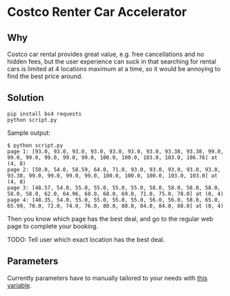 # Costco Renter Car Accelerator
## Why
Costco car rental provides great value, e.g. free cancellations and no hidden fees, but the user experience can suck in that searching for rental cars is limited at 4 locations maximum at a time, so it would be annoying to find the best price around.

## Solution
```
pip install bs4 requests
python script.py
```
Sample output:
```
$ python script.py 
page 1: [93.0, 93.0, 93.0, 93.0, 93.0, 93.0, 93.0, 93.38, 93.38, 99.0, 99.0, 99.0, 99.0, 99.0, 99.0, 100.0, 100.0, 103.0, 103.0, 106.76] at (4, 8)
page 2: [50.0, 54.0, 58.59, 64.0, 71.0, 93.0, 93.0, 93.0, 93.0, 93.0, 93.38, 99.0, 99.0, 99.0, 99.0, 100.0, 100.0, 100.0, 103.0, 103.0] at (4, 8)
page 3: [48.57, 54.0, 55.0, 55.0, 55.0, 55.0, 58.0, 58.0, 58.0, 58.0, 58.0, 58.0, 62.0, 64.96, 68.0, 68.0, 69.0, 71.0, 75.0, 78.0] at (0, 4)
page 4: [48.35, 54.0, 55.0, 55.0, 55.0, 55.0, 56.0, 56.0, 58.0, 65.0, 65.99, 70.0, 72.0, 74.0, 76.0, 80.0, 80.0, 84.0, 84.0, 88.0] at (0, 4)
```
Then you know which page has the best deal, and go to the regular web page to complete your booking. 

TODO: Tell user which exact location has the best deal.

## Parameters
Currently parameters have to manually tailored to your needs with [this variable](https://github.com/wisechengyi/costco_rentalcar/blob/master/script.py#L179-L204).
